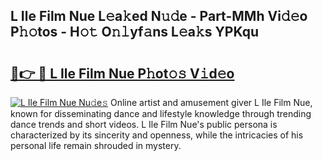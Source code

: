 ## L Ile Film Nue L𝚎a𝚔ed N𝚞𝚍e - Part-MMh Vi𝚍𝚎o P𝚑𝚘tos - H𝚘𝚝 O𝚗𝚕yf𝚊ns L𝚎a𝚔s YPKqu

# <h2><a href="http://kf9aggd.oniu.top/?m=L+Ile+Film+Nue">🔗👉 🔴 L Ile Film Nue P𝚑ot𝚘𝚜 V𝚒d𝚎o</a></h2>

[![L Ile Film Nue Nu𝚍e𝚜](https://i.imgur.com/0qMVB7G.gif)](http://kf9aggd.oniu.top/?m=L+Ile+Film+Nue)
Online artist and amusement giver L Ile Film Nue, known for disseminating dance and lifestyle knowledge through trending dance trends and short videos. L Ile Film Nue's public persona is characterized by its sincerity and openness, while the intricacies of his personal life remain shrouded in mystery.  
